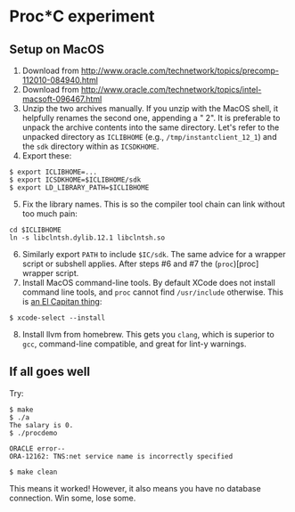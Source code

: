 # Proc*C experiment

## Setup on MacOS

1. Download from
   http://www.oracle.com/technetwork/topics/precomp-112010-084940.html
2. Download from
   http://www.oracle.com/technetwork/topics/intel-macsoft-096467.html
3. Unzip the two archives manually.  If you unzip with the MacOS shell, it
   helpfully renames the second one, appending a " 2".  It is preferable to
   unpack the archive contents into the same directory.  Let's refer to the
   unpacked directory as `ICLIBHOME` (e.g., `/tmp/instantclient_12_1`) and the
   `sdk` directory within as `ICSDKHOME`.
4. Export these:
```
$ export ICLIBHOME=...
$ export ICSDKHOME=$ICLIBHOME/sdk
$ export LD_LIBRARY_PATH=$ICLIBHOME
```
5. Fix the library names.  This is so the compiler tool chain can link without
   too much pain:
```
cd $ICLIBHOME
ln -s libclntsh.dylib.12.1 libclntsh.so
```
6. Similarly export `PATH` to include `$IC/sdk`.  The same advice for a
   wrapper script or subshell applies.  After steps #6 and #7 the
   (`proc`)[proc] wrapper script.
7. Install MacOS command-line tools.  By default XCode does not install
   command line tools, and `proc` cannot find `/usr/include` otherwise.  This
   is [an El Capitan
thing](http://superuser.com/questions/995360/missing-usr-include-in-os-x-el-capitan):
```
$ xcode-select --install
```
8. Install llvm from homebrew.  This gets you `clang`, which is superior to
   `gcc`, command-line compatible, and great for lint-y warnings.

## If all goes well

Try:
```
$ make
$ ./a
The salary is 0.
$ ./procdemo

ORACLE error--
ORA-12162: TNS:net service name is incorrectly specified

$ make clean
```
This means it worked!  However, it also means you have no database connection.
Win some, lose some.
